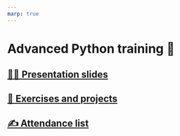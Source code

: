 ```yaml
---
marp: true
---
```

<!-- 
class: invert
paginate: true
footer: 'Python advanced training – Yoan Mollard – CC-BY-NC-SA'
-->
# Advanced Python training 🐍


## [👨‍🏫 Presentation slides](/slides.html)

## [📖 Exercises and projects](/exercises.html)

## [✍️ Attendance list](https://extranet-humancoders.dendreo.com/)

